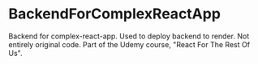 # BackendForComplexReactApp
Backend for complex-react-app. Used to deploy backend to render.
Not entirely original code. Part of the Udemy course, "React For The Rest Of Us".
